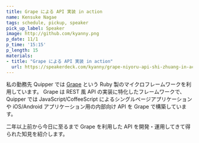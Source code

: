 ```yaml
---
title: Grape による API 実装 in action
name: Kensuke Nagae
tags: schedule, pickup, speaker
pick_up_label: Speaker
image: http://github.com/kyanny.png
p_date: 11/1
p_time: '15:15'
p_length: 15
materials:
- title: "Grape による API 実装 in action"
  url: https://speakerdeck.com/kyanny/grape-niyoru-api-shi-zhuang-in-action
---
```


私の勤務先 Quipper では [Grape](https://github.com/intridea/grape) という Ruby 製のマイクロフレームワークを利用しています。 Grape は REST 風 API の実装に特化したフレームワークで、 Quipper では JavaScript/CoffeeScript によるシングルページアプリケーションや iOS/Android アプリケーション用の内部向け API を Grape で構築しています。

二年以上前から今日に至るまで Grape を利用した API を開発・運用してきて得られた知見を紹介します。
